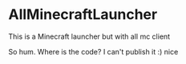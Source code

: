 # AllMinecraftLauncher
This is a Minecraft launcher but with all mc client 

So hum. Where is the code? I can't publish it :) nice
